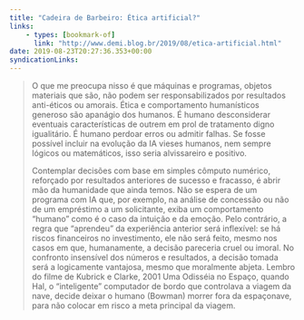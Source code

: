 ```yaml
---
title: "Cadeira de Barbeiro: Ética artificial?"
links:
    - types: [bookmark-of]
      link: "http://www.demi.blog.br/2019/08/etica-artificial.html"
date: 2019-08-23T20:27:36.353+00:00
syndicationLinks:
---
```


> O que me preocupa nisso é que máquinas e programas, objetos materiais que são, não podem ser responsabilizados por resultados anti-éticos ou amorais. Ética e comportamento humanísticos generoso são apanágio dos humanos. É humano desconsiderar eventuais características de outrem em prol de tratamento digno igualitário. É humano perdoar erros ou admitir falhas. Se fosse possível incluir na evolução da IA vieses humanos, nem sempre lógicos ou matemáticos, isso seria alvissareiro e positivo.
>
> Contemplar decisões com base em simples cômputo numérico, reforçado por resultados anteriores de sucesso e fracasso, é abrir mão da humanidade que ainda temos. Não se espera de um programa com IA que, por exemplo, na análise de concessão ou não de um empréstimo a um solicitante, exiba um comportamento “humano” como é o caso da intuição e da emoção. Pelo contrário, a regra que “aprendeu” da experiência anterior será inflexível: se há riscos financeiros no investimento, ele não será feito, mesmo nos casos em que, humanamente, a decisão pareceria cruel ou imoral. No confronto insensível dos números e resultados, a decisão tomada será a logicamente vantajosa, mesmo que moralmente abjeta. Lembro do filme de Kubrick e Clarke, 2001 Uma Odisséia no Espaço, quando Hal, o “inteligente” computador de bordo que controlava a viagem da nave, decide deixar o humano (Bowman) morrer fora da espaçonave, para não colocar em risco a meta principal da viagem.
